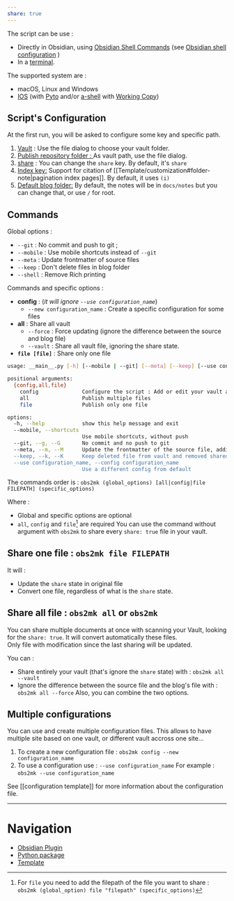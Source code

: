 ```yaml
---
share: true
---
```

The script can be use :
- Directly in Obsidian, using [Obsidian Shell Commands](https://github.com/Taitava/obsidian-shellcommands) (see [Obsidian shell configuration](https://obsidianmkdocs.github.io/obsidian_mkdocs_publisher_docs/documentation/obs2mk/obsidian%20shell/) )
- In a [terminal](#commands).

The supported system are :
- macOS, Linux and Windows
- [IOS](https://mara-li.github.io/obsidian_mkdocs_publisher_docs/documentation/obs2mk/ios/) (with [Pyto](https://pyto.app) and/or [a-shell](https://holzschu.github.io/a-Shell_iOS/) with [Working Copy](https://workingcopyapp.com/))

## Script's Configuration
At the first run, you will be asked to configure some key and specific path.
1. <u>Vault</u> : Use the file dialog to choose your vault folder.
2. <u>Publish repository folder : </u> As vault path, use the file dialog.
3. <u>share</u> : You can change the `share` key. By default, it's `share`
4. <u>Index key:</u> Support for citation of [[Template/customization#folder-note|pagination index pages]]. By default, it uses `(i)`
5. <u>Default blog folder:</u> By default, the notes will be in `docs/notes` but you can change that, or use `/` for root. 

## Commands

Global options :
- `--git` : No commit and push to git ; 
- `--mobile` : Use mobile shortcuts instead of `--git`
- `--meta` : Update frontmatter of source files
- `--keep` : Don't delete files in blog folder
- `--shell` : Remove Rich printing

Commands and specific options :
- **config** : (*it will ignore `--use configuration_name`*)
    - `--new configuration_name` : Create a specific configuration for some files
- **all** : Share all vault
    - `--force` : Force updating (ignore the difference between the source and blog file)
    - `--vault` : Share all vault file, ignoring the share state.
- **`file [file]`** : Share only one file

```bash
usage: __main__.py [-h] [--mobile | --git] [--meta] [--keep] [--use configuration_name] {config,all,file} ...

positional arguments:
  {config,all,file}
    config              Configure the script : Add or edit your vault and blog absolute path, change some keys.
    all                 Publish multiple files
    file                Publish only one file

options:
  -h, --help            show this help message and exit
  --mobile, --shortcuts
                        Use mobile shortcuts, without push
  --git, --g, --G       No commit and no push to git
  --meta, --m, --M      Update the frontmatter of the source file, adding the note blog's link
  --keep, --k, --K      Keep deleted file from vault and removed shared file
  --use configuration_name, --config configuration_name
                        Use a different config from default
```

The commands order is :
`obs2mk (global_options) [all|config|file FILEPATH] (specific_options)`

Where :
- Global and specific options are optional
- `all`, `config` and `file`[^1] are required
You can use the command without argument with `obs2mk` to share every `share: true` file in your vault.

## Share one file : `obs2mk file FILEPATH`
It will :
- Update the `share` state in original file
- Convert one file, regardless of what is the `share` state.

## Share all file : `obs2mk all` or `obs2mk`
You can share multiple documents at once with scanning your Vault, looking for the `share: true`. It will convert automatically these files.  
Only file with modification since the last sharing will be updated.

You can :
- Share entirely your vault (that's ignore the `share` state) with : `obs2mk all --vault`
- Ignore the difference between the source file and the blog's file with :  `obs2mk all --force`
Also, you can combine the two options. 

## Multiple configurations
You can use and create multiple configuration files. This allows to have multiple site based on one vault, or different vault accross one site... 
1. To create a new configuration file : `obs2mk config --new configuration_name`
2. To use a configuration use : `--use configuration_name` 
    For example : `obs2mk --use configuration_name` 

See [[configuration template]] for more information about the configuration file.

----
# Navigation

- [Obsidian Plugin](https://github.com/obsidianMkdocs/obsidian-github-publisher)
- [Python package](https://github.com/obsidianMkdocs/obsidian-mkdocs-publisher-python)
- [Template](https://github.com/obsidianMkdocs/obsidian-mkdocs-publisher-template)
 
 
[^1]: For `file` you need to add the filepath of the file you want to share : `obs2mk (global_option) file "filepath" (specific_options)`
